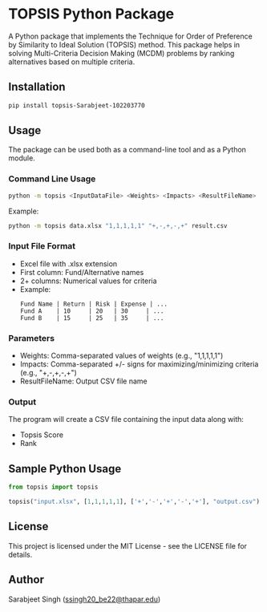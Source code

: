 # TOPSIS Python Package

A Python package that implements the Technique for Order of Preference by Similarity to Ideal Solution (TOPSIS) method. This package helps in solving Multi-Criteria Decision Making (MCDM) problems by ranking alternatives based on multiple criteria.

## Installation

```bash
pip install topsis-Sarabjeet-102203770
```

## Usage

The package can be used both as a command-line tool and as a Python module.

### Command Line Usage

```bash
python -m topsis <InputDataFile> <Weights> <Impacts> <ResultFileName>
```

Example:
```bash
python -m topsis data.xlsx "1,1,1,1,1" "+,-,+,-,+" result.csv
```

### Input File Format

- Excel file with .xlsx extension
- First column: Fund/Alternative names
- 2+ columns: Numerical values for criteria
- Example:
  ```
  Fund Name | Return | Risk | Expense | ...
  Fund A    | 10     | 20   | 30     | ...
  Fund B    | 15     | 25   | 35     | ...
  ```

### Parameters

- Weights: Comma-separated values of weights (e.g., "1,1,1,1,1")
- Impacts: Comma-separated +/- signs for maximizing/minimizing criteria (e.g., "+,-,+,-,+")
- ResultFileName: Output CSV file name

### Output

The program will create a CSV file containing the input data along with:
- Topsis Score
- Rank

## Sample Python Usage

```python
from topsis import topsis

topsis("input.xlsx", [1,1,1,1,1], ['+','-','+','-','+'], "output.csv")
```

## License

This project is licensed under the MIT License - see the LICENSE file for details.

## Author

Sarabjeet Singh (ssingh20_be22@thapar.edu)
